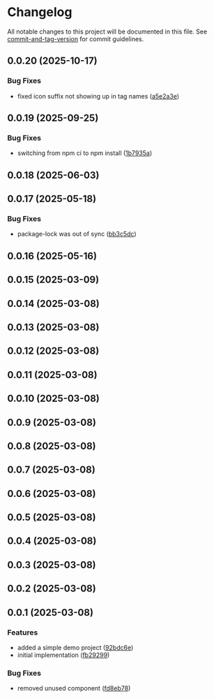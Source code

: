 # Changelog

All notable changes to this project will be documented in this file. See [commit-and-tag-version](https://github.com/absolute-version/commit-and-tag-version) for commit guidelines.

## 0.0.20 (2025-10-17)


### Bug Fixes

* fixed icon suffix not showing up in tag names ([a5e2a3e](https://github.com/bytelabs-co/ngx-tabler-icons/commit/a5e2a3e6ddeb82d6b3e506cd519fcc1fe1928cd6))

## 0.0.19 (2025-09-25)


### Bug Fixes

* switching from npm ci to npm install ([1b7935a](https://github.com/bytelabs-co/ngx-tabler-icons/commit/1b7935ae513fad74cee18b59e1dd82905e9fc507))

## 0.0.18 (2025-06-03)

## 0.0.17 (2025-05-18)


### Bug Fixes

* package-lock was out of sync ([bb3c5dc](https://github.com/bytelabs-co/ngx-tabler-icons/commit/bb3c5dc5c644f9c23695c8380d78405a9ef088fc))

## 0.0.16 (2025-05-16)

## 0.0.15 (2025-03-09)

## 0.0.14 (2025-03-08)

## 0.0.13 (2025-03-08)

## 0.0.12 (2025-03-08)

## 0.0.11 (2025-03-08)

## 0.0.10 (2025-03-08)

## 0.0.9 (2025-03-08)

## 0.0.8 (2025-03-08)

## 0.0.7 (2025-03-08)

## 0.0.6 (2025-03-08)

## 0.0.5 (2025-03-08)

## 0.0.4 (2025-03-08)

## 0.0.3 (2025-03-08)

## 0.0.2 (2025-03-08)

## 0.0.1 (2025-03-08)


### Features

* added a simple demo project ([92bdc6e](https://github.com/bytelabs-co/ngx-tabler-icons/commit/92bdc6ed551b350f9d2c1174e2de1990c161a6d6))
* initial implementation ([fb29299](https://github.com/bytelabs-co/ngx-tabler-icons/commit/fb292992c7090eec421770dcaa290e5d2128ee42))


### Bug Fixes

* removed unused component ([fd8eb78](https://github.com/bytelabs-co/ngx-tabler-icons/commit/fd8eb78ebabd913505f5728e114a5f133d7e21a1))

